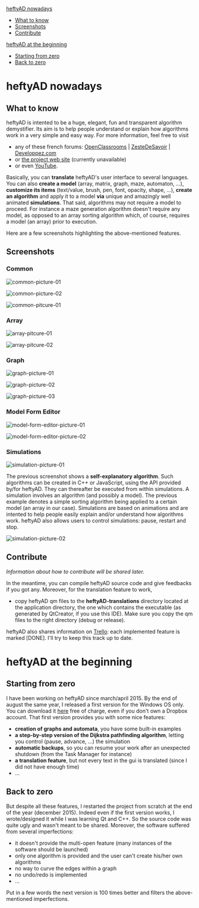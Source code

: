 [heftyAD nowadays](https://github.com/misterFad/heftyAD#heftyad-nowadays)
- [What to know](https://github.com/misterFad/heftyAD#what-to-know)
- [Screenshots](https://github.com/misterFad/heftyAD#screenshots)
- [Contribute](https://github.com/misterFad/heftyAD#contribute)

[heftyAD at the beginning](https://github.com/misterFad/heftyAD#heftyad-at-the-beginning)
- [Starting from zero](https://github.com/misterFad/heftyAD#starting-from-zero)
- [Back to zero](https://github.com/misterFad/heftyAD#back-to-zero)

# heftyAD nowadays

## What to know

heftyAD is intented to be a huge, elegant, fun and transparent algorithm demystifier. Its aim is to help people understand or explain how algorithms work in a very simple and easy way. For more information, feel free to visit
- any of these french forums: [OpenClassrooms](https://openclassrooms.com/forum/sujet/demystificateur-d-algorithmes-heftyad) | [ZesteDeSavoir](https://zestedesavoir.com/forums/sujet/3855/heftyad/) | [Developpez.com](http://www.developpez.net/forums/d1583662/c-cpp/cpp/heftyad-elegant-demystificateur-d-algorithmes/)
- or [the project web site](http://heftyad.com/) (currently unavailable)
- or even [YouTube](https://www.youtube.com/channel/UCqNYPtG89hNJmSrFoZEeDnA/videos).

Basically, you can **translate** heftyAD's user interface to several languages. You can also **create a model** (array, matrix, graph, maze, automaton, ...), **customize its items** (text/value, brush, pen, font, opacity, shape, ...), **create an algorithm** and apply it to a model **via** unique and amazingly well animated **simulations**. That said, algorithms may not require a model to proceed. For instance a maze generation algorithm doesn't require any model, as opposed to an array sorting algorithm which, of course, requires a model (an array) prior to execution.

Here are a few screenshots highlighting the above-mentioned features.

## Screenshots

### Common

![common-picture-01](https://user.oc-static.com/upload/2017/07/12/14998123288797_img76.png)

![common-picture-02](https://user.oc-static.com/upload/2017/07/12/14998123538811_img77.png)

![common-pitcure-01](https://user.oc-static.com/upload/2017/07/12/14998129900513_img78.png)

### Array

![array-pitcure-01](https://user.oc-static.com/upload/2017/02/20/14876220358649_img50.png)

![array-pitcure-02](https://user.oc-static.com/upload/2017/02/20/14876220615198_img51.png)

### Graph

![graph-picture-01](https://user.oc-static.com/upload/2017/01/26/14854569839358_img47.png)

![graph-picture-02](https://user.oc-static.com/upload/2017/01/24/14852759528234_graph.PNG)

![graph-picture-03](https://user.oc-static.com/upload/2017/02/20/14876230345491_img56.png)

### Model Form Editor

![model-form-editor-picture-01](https://user.oc-static.com/upload/2017/05/24/14955774801049_img62.png)

![model-form-editor-picture-02](https://user.oc-static.com/upload/2017/05/24/14955776839493_img63.png)

### Simulations

![simulation-picture-01](https://user.oc-static.com/upload/2017/01/26/14854570066012_img48.png)

The previous screenshot shows a **self-explanatory algorithm**. Such algorithms can be created in C++ or JavaScript, using the API provided by/for heftyAD. They can thereafter be executed from within simulations. A simulation involves an algorithm (and possibly a model). The previous example denotes a simple sorting algorithm being applied to a certain model (an array in our case). Simulations are based on animations and are intented to help people easily explain and/or understand how algorithms work. heftyAD also allows users to control simulations: pause, restart and stop.

![simulation-picture-02](https://user.oc-static.com/upload/2017/06/03/14965045376599_img70.png)

## Contribute

*Information about how to contribute will be shared later.*

In the meantime, you can compile heftyAD source code and give feedbacks if you got any. Moreover, for the translation feature to work,
- copy heftyAD qm files to the **heftyAD-translations** directory located at the application directory, the one which contains the executable (as generated by QtCreator, if you use this IDE). Make sure you copy the qm files to the right directory (debug or release).

heftyAD also shares information on [Trello](https://trello.com/b/sRhLs23X/heftyad): each implemented feature is marked [DONE]. I'll try to keep this track up to date.

# heftyAD at the beginning

## Starting from zero

I have been working on heftyAD since march/april 2015. By the end of august the same year, I released a first version for the Windows OS only. You can download it [here](https://www.dropbox.com/s/qup3t0uozuay217/heftyAD-v1.3-setup.exe?dl=0) free of charge, even if you don't own a Dropbox account. That first version provides you with some nice features:
- **creation of graphs and automata**, you have some built-in examples
- **a step-by-step version of the Dijkstra pathfinding algorithm**, letting you control (pause, advance, ...) the simulation
- **automatic backups**, so you can resume your work after an unexpected shutdown (from the Task Manager for instance)
- **a translation feature**, but not every text in the gui is translated (since I did not have enough time)
- ...

## Back to zero

But despite all these features, I restarted the project from scratch at the end of the year (december 2015). Indeed even if the first version works, I wrote/designed it while I was learning Qt and C++. So the source code was quite ugly and wasn't meant to be shared. Moreover, the software suffered from several imperfections:
- it doesn't provide the multi-open feature (many instances of the software should be launched)
- only one algorithm is provided and the user can't create his/her own algorithms
- no way to curve the edges within a graph
- no undo/redo is implemented
- ...

Put in a few words the next version is 100 times better and filters the above-mentioned imperfections.
